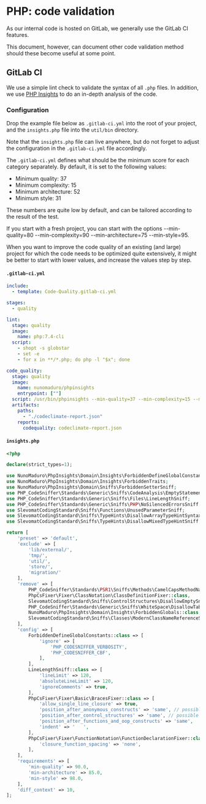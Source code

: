 # PHP: code validation

As our internal code is hosted on GitLab, we generally use the GitLab CI
features.

This document, however, can document other code validation method should these
become useful at some point.

## GitLab CI

We use a simple lint check to validate the syntax of all `.php` files. In
addition, we use [PHP Insights](https://phpinsights.com/) to do an in-depth
analysis of the code.

### Configuration

Drop the example file below as `.gitlab-ci.yml` into the root of your project,
and the `insights.php` file into the `util/bin` directory.

Note that the `insights.php` file can live anywhere, but do not forget to adjust
the configuration in the `.gitlab-ci.yml` file accordingly.

The `.gitlab-ci.yml` defines what should be the minimum score for each category
separately. By default, it is set to the following values:

* Minimum quality: 37
* Minimum complexity: 15
* Minimum architecture: 52
* Minimum style: 31

These numbers are quite low by default, and can be tailored according to the
result of the test.

If you start with a fresh project, you can start with the options
--min-quality=80 --min-complexity=90 --min-architecture=75 --min-style=95.

When you want to improve the code quality of an existing (and large) project for
which the code needs to be optimized quite extensively, it might be better to
start with lower values, and increase the values step by step.

#### `.gitlab-ci.yml`

```yml
include:
  - template: Code-Quality.gitlab-ci.yml

stages:
  - quality

lint:
  stage: quality
  image:
    name: php:7.4-cli
  script:
    - shopt -s globstar
    - set -e
    - for x in **/*.php; do php -l "$x"; done

code_quality:
  stage: quality
  image:
    name: nunomaduro/phpinsights
    entrypoint: [""]
  script: /usr/bin/phpinsights --min-quality=37 --min-complexity=15 --min-architecture=52 --min-style=31 --no-interaction --config-path=util/bin/insights.php --format=codeclimate > codeclimate-report.json
  artifacts:
    paths:
      - "./codeclimate-report.json"
    reports:
      codequality: codeclimate-report.json
```

#### `insights.php`

```php
<?php

declare(strict_types=1);

use NunoMaduro\PhpInsights\Domain\Insights\ForbiddenDefineGlobalConstants;
use NunoMaduro\PhpInsights\Domain\Insights\ForbiddenTraits;
use NunoMaduro\PhpInsights\Domain\Sniffs\ForbiddenSetterSniff;
use PHP_CodeSniffer\Standards\Generic\Sniffs\CodeAnalysis\EmptyStatementSniff;
use PHP_CodeSniffer\Standards\Generic\Sniffs\Files\LineLengthSniff;
use PHP_CodeSniffer\Standards\Generic\Sniffs\PHP\NoSilencedErrorsSniff;
use SlevomatCodingStandard\Sniffs\Functions\UnusedParameterSniff;
use SlevomatCodingStandard\Sniffs\TypeHints\DisallowArrayTypeHintSyntaxSniff;
use SlevomatCodingStandard\Sniffs\TypeHints\DisallowMixedTypeHintSniff;

return [
	'preset' => 'default',
	'exclude' => [
		'lib/external/',
		'tmp/',
		'util/',
		'store/',
		'migration/'
	],
	'remove' => [
		PHP_CodeSniffer\Standards\PSR1\Sniffs\Methods\CamelCapsMethodNameSniff::class,
		PhpCsFixer\Fixer\ClassNotation\ClassDefinitionFixer::class,
		SlevomatCodingStandard\Sniffs\ControlStructures\DisallowEmptySniff::class,
		PHP_CodeSniffer\Standards\Generic\Sniffs\WhiteSpace\DisallowTabIndentSniff::class,
		NunoMaduro\PhpInsights\Domain\Insights\ForbiddenGlobals::class,
		SlevomatCodingStandard\Sniffs\Classes\ModernClassNameReferenceSniff::class, // valid only from PHP8
	],
	'config' => [
		ForbiddenDefineGlobalConstants::class => [
			'ignore' => [
				'PHP_CODESNIFFER_VERBOSITY',
				'PHP_CODESNIFFER_CBF',
			],
		],
		LineLengthSniff::class => [
			'lineLimit' => 120,
			'absoluteLineLimit' => 120,
			'ignoreComments' => true,
		],
		PhpCsFixer\Fixer\Basic\BracesFixer::class => [
			'allow_single_line_closure' => true,
			'position_after_anonymous_constructs' => 'same', // possible values ['same', 'next']
			'position_after_control_structures' => 'same', // possible values ['same', 'next']
			'position_after_functions_and_oop_constructs' => 'same',
			'indent' => '	',
		],
		PhpCsFixer\Fixer\FunctionNotation\FunctionDeclarationFixer::class => [
			'closure_function_spacing' => 'none',
		],
	],
	'requirements' => [
		'min-quality' => 90.0,
		'min-architecture' => 85.0,
		'min-style' => 98.0,
	],
	'diff_context' => 10,
];
```
